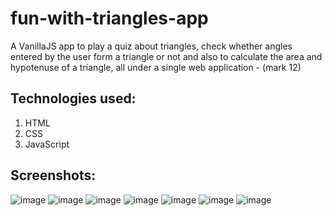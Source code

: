 # fun-with-triangles-app
A VanillaJS app to play a quiz about triangles, check whether angles entered by the user form a triangle or not and also to calculate the area and hypotenuse of a triangle, all under a single web application - (mark 12)

## Technologies used:

1. HTML
1. CSS
1. JavaScript

## Screenshots:

![image](https://user-images.githubusercontent.com/58262449/131941198-d5a5c81a-4eae-4c92-80c9-9b7829a9737b.png)
![image](https://user-images.githubusercontent.com/58262449/131941255-f04e31c9-fffe-4456-ba22-9786db0826e6.png)
![image](https://user-images.githubusercontent.com/58262449/131941279-2bd3aaf2-c935-46e7-b7f0-e3893f0ff5d7.png)
![image](https://user-images.githubusercontent.com/58262449/131941365-78ba0b1b-8e5e-412b-88e3-48a5f6048f14.png)
![image](https://user-images.githubusercontent.com/58262449/131941393-80d56d95-c9e9-4432-ba64-4a21d5aa8ffd.png)
![image](https://user-images.githubusercontent.com/58262449/131941500-9e22e24e-294f-46a2-9cf7-e336ed268762.png)
![image](https://user-images.githubusercontent.com/58262449/131941586-d4796840-f785-4b0c-9ab4-67a5ff0c88d7.png)
